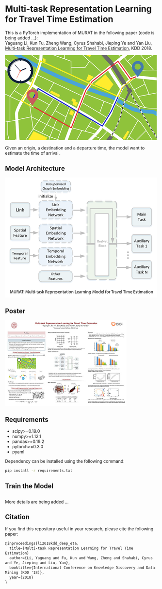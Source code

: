 # Multi-task Representation Learning for Travel Time Estimation 
This is a PyTorch implementation of MURAT in the following paper (code is being added ...): \
Yaguang Li, Kun Fu, Zheng Wang, Cyrus Shahabi, Jieping Ye and Yan Liu, [Multi-task Representation Learning for Travel Time Estimation](http://infolab.usc.edu/DocsDemos/kdd_2018_deep_eta.pdf), KDD 2018.



<img src="figures/od_eta.png" alt="Origin-Destination Travel Time Estimation" width="500px" />

Given an origin, a destination and a departure time, the model want to estimate the time of arrival.

## Model Architecture
<img src="figures/murat.png" alt="Multi-task Representation Learning for Travel Time Estimation" width="500px" />


## Poster


<a href="http://www-scf.usc.edu/~yaguang/papers/kdd_2018_deep_eta_poster.pdf" class="clearfix">
  <img src="figures/kdd_2018_deep_eta_poster.jpg" style="height: auto; width:400px;">
</a>

## Requirements
- scipy>=0.19.0
- numpy>=1.12.1
- pandas>=0.19.2
- pytorch>=0.3.0
- pyaml


Dependency can be installed using the following command:
```bash
pip install -r requirements.txt
```



## Train the Model
```bash
```

More details are being added ...

## Citation

If you find this repository useful in your research, please cite the following paper:
```
@inproceedings{li2018kdd_deep_eta,
  title={Multi-task Representation Learning for Travel Time Estimation}
  author={Li, Yaguang and Fu, Kun and Wang, Zheng and Shahabi, Cyrus and Ye, Jieping and Liu, Yan},
  booktitle={International Conference on Knowledge Discovery and Data Mining (KDD '18)},
  year={2018}
}
```
